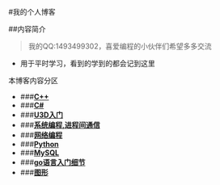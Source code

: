 #我的个人博客

##内容简介

> 我的QQ:1493499302，喜爱编程的小伙伴们希望多多交流





* 用于平时学习，看到的学到的都会记到这里




本博客内容分区
* ###[**C++**](c++/index.md)
* ###[**C#**](./CS/index.md)
* ###[**U3D入门**](./U3D/index.md)
* ###[**系统编程,进程间通信**](./系统编程/linux.md)
* ###[**网络编程**](./网络编程/linux.md)
* ###[**Python**](./python/index.md)
* ###[**MySQL**](./mysql/index.md)
* ###[**go语言入门细节**](./golang/index.md)
* ###[**图形**](cg/index.md)
